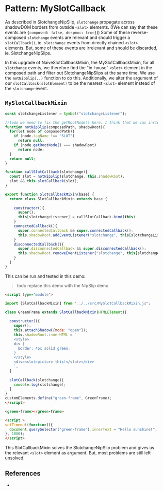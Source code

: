 # Pattern: MySlotCallback

As described in SlotchangeNipSlip, `slotchange` propagate across shadowDOM borders from outside
`<slot>` elements. ((We can say that these events are `{composed: false, despmoc: true}`))
Some of these reverse-composed `slotchange` events are relevant and should trigger a `slotCallback()`,
ie. `slotchange` events from directly chained `<slot>` elements. 
But, some of these events are irrelevant and should be discarded, ie. SlotchangeNipSlips. 

In this upgrade of NaiveSlotCallbackMixin, the MySlotCallbackMixin, for all `slotchange` events,
we therefore find the "in-house" `<slot>` element in the composed path and filter out 
SlotchangeNipSlips at the same time. We use the `notNipSlip(..)` function to do this.
Additionally, we alter the argument of our `slotCallback(slotElement)` to be the nearest 
`<slot>` element instead of the `slotchange` event.

## `MySlotCallbackMixin`

```javascript
const slotchangeListener = Symbol("slotchangeListener");

//todo we need to fix the getRootNode() here. I think that we can instead count the number of shadowDOMs and slot elements in the composedPath between the relevant shadowRoot and the slot in question. 
function notNipSlip(composedPath, shadowRoot){
  for(let node of composedPath){
    if (node.tagName !== "SLOT")
      return null;
    if (node.getRootNode() === shadowRoot)
      return node;
  }
  return null;
}

function callSlotCallback(slotchange){
  const slot = notNipSlip(slotchange, this.shadowRoot);
  slot && this.slotCallback(slot);
}

export function SlotCallbackMixin(base) {
  return class SlotCallbackMixin extends base {
    
    constructor(){
      super();
      this[slotchangeListener] = callSlotCallback.bind(this)
    }
    connectedCallback(){
      super.connectedCallback && super.connectedCallback();
      this.shadowRoot.addEventListener("slotchange", this[slotchangeListener]);
    }    
    disconnectedCallback(){
      super.disconnectedCallback && super.disconnectedCallback();
      this.shadowRoot.removeEventListener("slotchange", this[slotchangeListener]);
    }    
  }
}
```
This can be run and tested in this demo:

> todo replace this demo with the NipSlip demo.

```html
<script type="module">

import {SlotCallbackMixin} from "../../src/MySlotCallbackMixin.js";

class GreenFrame extends SlotCallbackMixin(HTMLElement){
  
  constructor(){
    super();
    this.attachShadow({mode: "open"});
    this.shadowRoot.innerHTML = `
    <style>
    div {
      border: 4px solid green;
    }
    </style>
    <div><slot>picture this!</slot></div>
    `;
  }
  
  slotCallback(slotchange){
    console.log(slotchange);
  }
}
customElements.define("green-frame", GreenFrame);
</script>

<green-frame></green-frame>

<script >
setTimeout(function(){
  document.querySelector("green-frame").innerText = "Hello sunshine!";
}, 1000);
</script>
```
This SlotCallbackMixin solves the SlotchangeNipSlip problem and gives us the relevant `<slot>`
element as argument. But, most problems are still left unsolved.

## References

 * 
